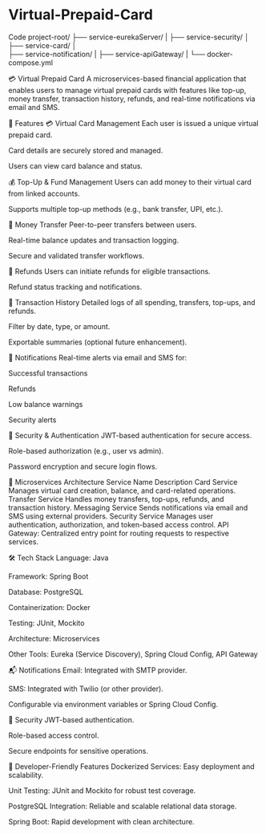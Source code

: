 # Virtual-Prepaid-Card

Code
project-root/
├── service-eurekaServer/
|
├── service-security/
│ 
├── service-card/
│   
├── service-notification/
|
├── service-apiGateway/
|
└── docker-compose.yml



💳 Virtual Prepaid Card
A microservices-based financial application that enables users to manage virtual prepaid cards with features like top-up, money transfer, transaction history, refunds, and real-time notifications via email and SMS.

🚀 Features
💳 Virtual Card Management
Each user is issued a unique virtual prepaid card.

Card details are securely stored and managed.

Users can view card balance and status.

💰 Top-Up & Fund Management
Users can add money to their virtual card from linked accounts.

Supports multiple top-up methods (e.g., bank transfer, UPI, etc.).

🔁 Money Transfer
Peer-to-peer transfers between users.

Real-time balance updates and transaction logging.

Secure and validated transfer workflows.

💸 Refunds
Users can initiate refunds for eligible transactions.

Refund status tracking and notifications.

📜 Transaction History
Detailed logs of all spending, transfers, top-ups, and refunds.

Filter by date, type, or amount.

Exportable summaries (optional future enhancement).

📲 Notifications
Real-time alerts via email and SMS for:

Successful transactions

Refunds

Low balance warnings

Security alerts

🔐 Security & Authentication
JWT-based authentication for secure access.

Role-based authorization (e.g., user vs admin).

Password encryption and secure login flows.

🧱 Microservices Architecture
Service Name	Description
Card Service	Manages virtual card creation, balance, and card-related operations.
Transfer Service	Handles money transfers, top-ups, refunds, and transaction history.
Messaging Service	Sends notifications via email and SMS using external providers.
Security Service	Manages user authentication, authorization, and token-based access control.
API Gateway: Centralized entry point for routing requests to respective services.

🛠️ Tech Stack
Language: Java

Framework: Spring Boot

Database: PostgreSQL

Containerization: Docker

Testing: JUnit, Mockito

Architecture: Microservices

Other Tools: Eureka (Service Discovery), Spring Cloud Config, API Gateway


📬 Notifications
Email: Integrated with SMTP provider.

SMS: Integrated with Twilio (or other provider).

Configurable via environment variables or Spring Cloud Config.

🔐 Security
JWT-based authentication.

Role-based access control.

Secure endpoints for sensitive operations.



🧪 Developer-Friendly Features
Dockerized Services: Easy deployment and scalability.

Unit Testing: JUnit and Mockito for robust test coverage.

PostgreSQL Integration: Reliable and scalable relational data storage.

Spring Boot: Rapid development with clean architecture.
